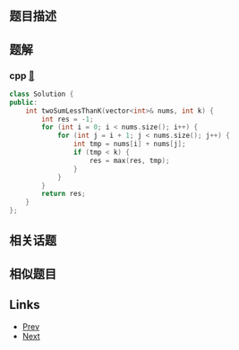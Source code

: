 
# [](https://leetcode-cn.com/problems/two-sum-less-than-k)

## 题目描述



## 题解

### cpp [🔗](two-sum-less-than-k.cpp) 
```cpp
class Solution {
public:
    int twoSumLessThanK(vector<int>& nums, int k) {
        int res = -1;
        for (int i = 0; i < nums.size(); i++) {
            for (int j = i + 1; j < nums.size(); j++) {
                int tmp = nums[i] + nums[j];
                if (tmp < k) {
                    res = max(res, tmp);
                }
            }
        }
        return res;
    }
};
```


## 相关话题



## 相似题目



## Links

- [Prev](../video-stitching/README.md) 
- [Next](../check-if-a-number-is-majority-element-in-a-sorted-array/README.md) 

